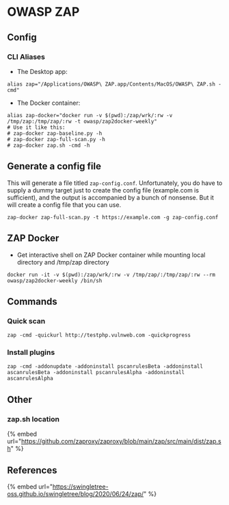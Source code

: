 # OWASP ZAP

## Config

### CLI Aliases

* The Desktop app:

```
alias zap="/Applications/OWASP\ ZAP.app/Contents/MacOS/OWASP\ ZAP.sh -cmd"

```

* The Docker container:

```
alias zap-docker="docker run -v $(pwd):/zap/wrk/:rw -v /tmp/zap:/tmp/zap/:rw -t owasp/zap2docker-weekly"
# Use it like this: 
# zap-docker zap-baseline.py -h
# zap-docker zap-full-scan.py -h
# zap-docker zap.sh -cmd -h
```

## Generate a config file

This will generate a file titled `zap-config.conf`. Unfortunately, you do have to supply a dummy target just to create the config file (example.com is sufficient), and the output is accompanied by a bunch of nonsense. But it will create a config file that you can use.

```
zap-docker zap-full-scan.py -t https://example.com -g zap-config.conf
```



## ZAP Docker

* Get interactive shell on ZAP Docker container while mounting local directory and /tmp/zap directory

```
docker run -it -v $(pwd):/zap/wrk/:rw -v /tmp/zap/:/tmp/zap/:rw --rm owasp/zap2docker-weekly /bin/sh
```

## Commands

### Quick scan

```
zap -cmd -quickurl http://testphp.vulnweb.com -quickprogress
```

### Install plugins

```
zap -cmd -addonupdate -addoninstall pscanrulesBeta -addoninstall ascanrulesBeta -addoninstall pscanrulesAlpha -addoninstall ascanrulesAlpha
```

## Other

### zap.sh location

{% embed url="https://github.com/zaproxy/zaproxy/blob/main/zap/src/main/dist/zap.sh" %}



## References

{% embed url="https://swingletree-oss.github.io/swingletree/blog/2020/06/24/zap/" %}


